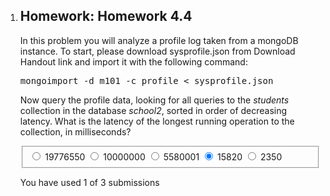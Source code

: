 <div id="seq_content"><section data-type="None" class="xmodule_display xmodule_VerticalModule">
    <ol class="vert-mod">
  <li id="vert-0">
    <section data-type="Problem" class="xmodule_display xmodule_CapaModule">
    <section data-url="/courses/10gen/M101P/2015_January/modx/i4x://10gen/M101P/problem/52cf2a25e2d423570a05b92e" data-problem-id="i4x://10gen/M101P/problem/52cf2a25e2d423570a05b92e" class="problems-wrapper" id="problem_i4x-10gen-M101P-problem-52cf2a25e2d423570a05b92e" progress="done"><div><h2 class="problem-header">
  Homework: Homework 4.4
</h2>

<section class="problem"><div><p>In this problem you will analyze a profile log taken from a mongoDB instance. To start, please download sysprofile.json from Download Handout link and import it with the following command:</p><pre>mongoimport -d m101 -c profile &lt; sysprofile.json
</pre><p>Now query the profile data, looking for all queries to the <i>students</i> collection in the database <i>school2</i>, sorted in order of decreasing latency. What is the latency of the longest running operation to the collection, in milliseconds?</p><span><form id="inputtype_i4x-10gen-M101P-problem-52cf2a25e2d423570a05b92e_2_1" class="choicegroup capa_inputtype" __biza="WJ__"><fieldset><label for="input_i4x-10gen-M101P-problem-52cf2a25e2d423570a05b92e_2_1_choice_0"><input type="radio" value="choice_0" id="input_i4x-10gen-M101P-problem-52cf2a25e2d423570a05b92e_2_1_choice_0" name="input_i4x-10gen-M101P-problem-52cf2a25e2d423570a05b92e_2_1"> 19776550 </label><label for="input_i4x-10gen-M101P-problem-52cf2a25e2d423570a05b92e_2_1_choice_1"><input type="radio" value="choice_1" id="input_i4x-10gen-M101P-problem-52cf2a25e2d423570a05b92e_2_1_choice_1" name="input_i4x-10gen-M101P-problem-52cf2a25e2d423570a05b92e_2_1"> 10000000 </label><label for="input_i4x-10gen-M101P-problem-52cf2a25e2d423570a05b92e_2_1_choice_2"><input type="radio" value="choice_2" id="input_i4x-10gen-M101P-problem-52cf2a25e2d423570a05b92e_2_1_choice_2" name="input_i4x-10gen-M101P-problem-52cf2a25e2d423570a05b92e_2_1"> 5580001 </label><label for="input_i4x-10gen-M101P-problem-52cf2a25e2d423570a05b92e_2_1_choice_3"><input type="radio" checked="" value="choice_3" id="input_i4x-10gen-M101P-problem-52cf2a25e2d423570a05b92e_2_1_choice_3" name="input_i4x-10gen-M101P-problem-52cf2a25e2d423570a05b92e_2_1"> 15820 </label><label for="input_i4x-10gen-M101P-problem-52cf2a25e2d423570a05b92e_2_1_choice_4"><input type="radio" value="choice_4" id="input_i4x-10gen-M101P-problem-52cf2a25e2d423570a05b92e_2_1_choice_4" name="input_i4x-10gen-M101P-problem-52cf2a25e2d423570a05b92e_2_1"> 2350 </label><span id="answer_i4x-10gen-M101P-problem-52cf2a25e2d423570a05b92e_2_1"></span></fieldset></form></span></div>

  <section class="action"><input type="hidden" value="Homework: Homework 4.4" name="problem_id"><section class="submission_feedback">
      You have used 1 of 3 submissions
    </section></section></section></div></section>

</section>

  </li>
</ol>

</section>
</div>

